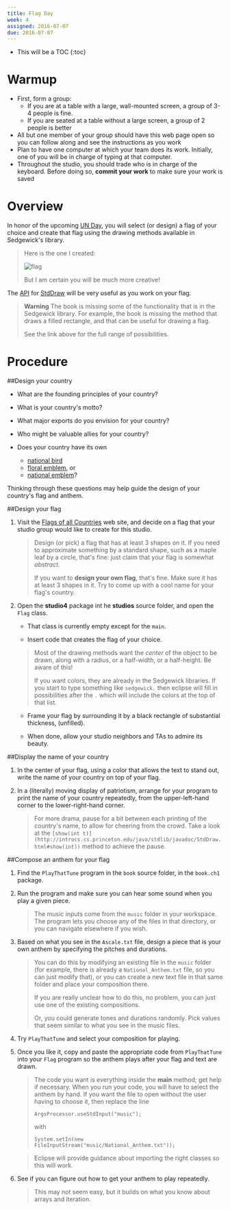 ```yaml
---
title: Flag Day
week: 4
assigned: 2016-07-07
due: 2016-07-07
---
```


* This will be a TOC
{:toc}

# Warmup
* First, form a group:
    * If you are at a table with a large, wall-mounted screen, a group of 3-4 people is fine.
    * If you are seated at a table without a large screen, a group of 2 people is better
* All but one member of your group should have this web page open so you can follow along and see the instructions as you work
* Plan to have one computer at which your team does its work. Initially, one of you will be in charge of typing at that computer.
* Throughout the studio, you should trade who is in charge of the keyboard. Before doing so, **commit your work** to make sure your work is saved

# Overview

In honor of the upcoming [UN Day](http://www.un.org/en/events/unday/), you will select (or design) a flag of your choice and create that flag using the drawing methods available in Sedgewick's library.

> Here is the one I created:
>
> ![flag](../../../studios/franceflag.png)
>
> But I am certain you will be much more creative!

The [API](http://en.wikipedia.org/wiki/Application_programming_interface) for [StdDraw](http://introcs.cs.princeton.edu/java/stdlib/javadoc/StdDraw.html) will be very useful as you work on your flag.

> **Warning** The book is missing some of the functionality that is in
> the Sedgewick library.  For example, the book is missing the method that
> draws a filled rectangle, and that can be useful for drawing a flag.
>
> See the link above for the full range of possibilities.

# Procedure

##Design your country

* What are the founding principles of your country?

* What is your country's motto?

* What major exports do you envision for your country?

* Who might be valuable allies for your country?

* Does your country have its own

	* [national bird](http://en.wikipedia.org/wiki/List_of_national_birds)
	* [floral emblem](http://en.wikipedia.org/wiki/Floral_emblem), or
	* [national emblem](http://en.wikipedia.org/wiki/National_emblem)?

Thinking through these questions may help guide the design of your country's flag and anthem.

##Design your flag

 1. Visit the [Flags of all Countries](http://flagpedia.net/) web site, and decide on a flag that your studio group would like to create for this studio.

	> Design (or pick) a flag that has at least 3 shapes on it.  If you need to approximate something by a standard shape, such as a maple leaf by a circle, that's fine:  just claim that your flag is somewhat _abstract_.
	>
	> If you want to **design your own flag**, that's fine.  Make sure it has at least 3 shapes in it.  Try to come up with a cool name for your flag's country.

2. Open the **studio4** package int he **studios** source folder, and open the ``Flag`` class.

	* That class is currently empty except for the ``main``.
	
	* Insert code that creates the flag of your choice.


	> Most of the drawing methods want the *center* of the object to be drawn, along with a radius, or a half-width, or a half-height.   Be aware of this!
	>
	> If you want colors, they are already in the Sedgewick libraries.  If you start to type something like `sedgewick.` then eclipse will fill in possibilities after the `.` which will include the colors at the top of that list.

	* Frame your flag by surrounding it by a black rectangle of substantial thickness, (unfilled).
	
	* When done, allow your studio neighbors and TAs to admire its beauty.

##Display the name of your country

1. In the center of your flag, using a color that allows the text to stand out, write the name of your country on top of your flag.

2. In a (literally) moving display of patriotism, arrange for your program to print the name of your country repeatedly, from the upper-left-hand corner to the lower-right-hand corner.

	> For more drama, pause for a bit between each printing of the country's name, to allow for cheering from the crowd. Take a look at the `[show(int t)](http://introcs.cs.princeton.edu/java/stdlib/javadoc/StdDraw.html#show(int))` method to achieve the pause.


##Compose an anthem for your flag

1. Find the `PlayThatTune` program in the `book` source folder, in the `book.ch1` package.

2. Run the program and make sure you can hear some sound when you play a given piece.

	> The music inputs come from the `music` folder in your workspace.  The program lets you choose any of the files in that directory, or you can navigate elsewhere if you wish.

3. Based on what you see in the `Ascale.txt` file, design a piece that is your own anthem by specifying the pitches and durations.

	>You can do this by modifying an existing file in the `music` folder (for example, there is already a `National_Anthem.txt` file, so you can just modify that), or you can create a new text file in that same folder and place your composition there.
	>
	>If you are really unclear how to do this, no problem, you can just use one of the existing compositions.
	>
	>Or, you could generate tones and durations randomly.  Pick values that seem similar to what you see in the music files.

4. Try `PlayThatTune` and select your composition for playing.

5. Once you like it, copy and paste the appropriate code from `PlayThatTune` into your `Flag` program so the anthem plays after your flag and text are drawn.

	> The code you want is everything inside the **main** method;  get help if necessary.
	> When you run your code, you will have to select the anthem by hand.
	> If you want the file to open without the user having to choose it, then replace the line
	>
	> `ArgsProcessor.useStdInput("music");`
	>
	> with
	>
	> `System.setIn(new FileInputStream("music/National_Anthem.txt"));`

	>Eclipse will provide guidance about importing the right classes so this will work.

6. See if you can figure out how to get your anthem to play repeatedly.

    > This may not seem easy, but it builds on what you know about arrays and iteration.
